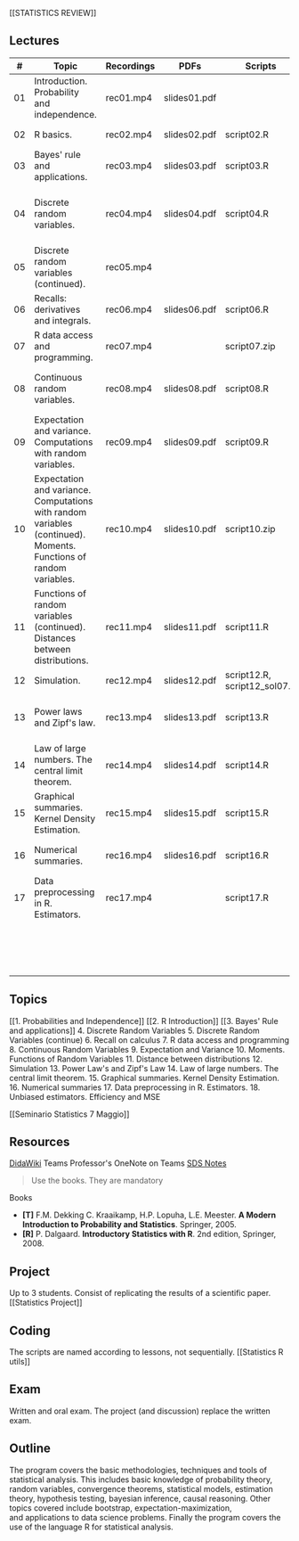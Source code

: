 [[STATISTICS REVIEW]]

## Lectures

| #   | Topic                                                                                                             | Recordings | PDFs         | Scripts                      | Book                                            |
| --- | ----------------------------------------------------------------------------------------------------------------- | ---------- | ------------ | ---------------------------- | ----------------------------------------------- |
| 01  | Introduction. Probability and independence.                                                                       | rec01.mp4  | slides01.pdf |                              | **[T]** Chpts. 1-3                              |
| 02  | R basics.                                                                                                         | rec02.mp4  | slides02.pdf | script02.R                   | **[R]** Chpts. 1,2.1-2.3                        |
| 03  | Bayes' rule and applications.                                                                                     | rec03.mp4  | slides03.pdf | script03.R                   | **[T]** Chpt. 3                                 |
| 04  | Discrete random variables.                                                                                        | rec04.mp4  | slides04.pdf | script04.R                   | **[T]** Chpts. 4, 9.1, 9.2, 9.4 **[R]** Chpt. 3 |
| 05  | Discrete random variables (continued).                                                                            | rec05.mp4  |              |                              |                                                 |
| 06  | Recalls: derivatives and integrals.                                                                               | rec06.mp4  | slides06.pdf | script06.R                   | **[P]** Chpt. 1-8                               |
| 07  | R data access and programming.                                                                                    | rec07.mp4  |              | script07.zip                 | **[R]** Chpt. 2.3, 2.4                          |
| 08  | Continuous random variables.                                                                                      | rec08.mp4  | slides08.pdf | script08.R                   | **[T]** Chpts. 5, 9.2-9.4 **[R]** Chpt. 3       |
| 09  | Expectation and variance. Computations with random variables.                                                     | rec09.mp4  | slides09.pdf | script09.R                   | **[T]** Chpts. 7, 8                             |
| 10  | Expectation and variance. Computations with random variables (continued). Moments. Functions of random variables. | rec10.mp4  | slides10.pdf | script10.zip                 | **[T]** Chpts. 9-11                             |
| 11  | Functions of random variables (continued). Distances between distributions.                                       | rec11.mp4  | slides11.pdf | script11.R                   | Murphy's book Chpt. 6                           |
| 12  | Simulation.                                                                                                       | rec12.mp4  | slides12.pdf | script12.R, script12_sol07.R | **[T]** Chpts. 6.1-6.2                          |
| 13  | Power laws and Zipf's law.                                                                                        | rec13.mp4  | slides13.pdf | script13.R                   | Newman's paper Sect I, II, III(A,B,E,F)         |
| 14  | Law of large numbers. The central limit theorem.                                                                  | rec14.mp4  | slides14.pdf | script14.R                   | **[T]** Chpts. 13-14                            |
| 15  | Graphical summaries. Kernel Density Estimation.                                                                   | rec15.mp4  | slides15.pdf | script15.R                   | **[T]** Chpt. 15, **[R]** Chpt. 4               |
| 16  | Numerical summaries.                                                                                              | rec16.mp4  | slides16.pdf | script16.R                   | **[T]** Chpt. 16, **[R]** Chpt. 4               |
| 17  | Data preprocessing in R. Estimators.                                                                              | rec17.mp4  |              | script17.R                   |                                                 |
|     |                                                                                                                   |            |              |                              |                                                 |
|     |                                                                                                                   |            |              |                              |                                                 |
|     |                                                                                                                   |            |              |                              |                                                 |
|     |                                                                                                                   |            |              |                              |                                                 |
|     |                                                                                                                   |            |              |                              |                                                 |
|     |                                                                                                                   |            |              |                              |                                                 |
|     |                                                                                                                   |            |              |                              |                                                 |
|     |                                                                                                                   |            |              |                              |                                                 |
|     |                                                                                                                   |            |              |                              |                                                 |
|     |                                                                                                                   |            |              |                              |                                                 |
|     |                                                                                                                   |            |              |                              |                                                 |
|     |                                                                                                                   |            |              |                              |                                                 |
|     |                                                                                                                   |            |              |                              |                                                 |
|     |                                                                                                                   |            |              |                              |                                                 |
|     |                                                                                                                   |            |              |                              |                                                 |
|     |                                                                                                                   |            |              |                              |                                                 |



## Topics
[[1. Probabilities and Independence]]
[[2. R Introduction]]
[[3. Bayes' Rule and applications]]
4. Discrete Random Variables
5. Discrete Random Variables (continue)
6. Recall on calculus
7. R data access and programming
8. Continuous Random Variables
9. Expectation and Variance
10. Moments. Functions of Random Variables
11. Distance between distributions
12. Simulation
13. Power Law's and Zipf's Law
14. Law of large numbers. The central limit theorem.
15. Graphical summaries. Kernel Density Estimation.
16. Numerical summaries
17. Data preprocessing in R. Estimators.
18. Unbiased estimators. Efficiency and MSE

[[Seminario Statistics 7 Maggio]]

## Resources
[DidaWiki](http://didawiki.di.unipi.it/doku.php/mds/sds/start)
Teams
Professor's OneNote on Teams [SDS Notes](https://teams.microsoft.com/l/entity/0d820ecd-def2-4297-adad-78056cde7c78/_djb2_msteams_prefix_1565759693?context=%7B%22channelId%22%3A%2219%3ASjRtZgcEvEp6qBlbjmDPwXmns29MUOiYFtYTgIh2t-g1%40thread.tacv2%22%7D&tenantId=c7456b31-a220-47f5-be52-473828670aa1 "https://teams.microsoft.com/l/entity/0d820ecd-def2-4297-adad-78056cde7c78/_djb2_msteams_prefix_1565759693?context=%7B%22channelId%22%3A%2219%3ASjRtZgcEvEp6qBlbjmDPwXmns29MUOiYFtYTgIh2t-g1%40thread.tacv2%22%7D&tenantId=c7456b31-a220-47f5-be52-473828670aa1")

> Use the books. They are mandatory

Books
- **[T]** F.M. Dekking C. Kraaikamp, H.P. Lopuha, L.E. Meester. **A Modern Introduction to Probability and Statistics**. Springer, 2005.
- **[R]** P. Dalgaard. **Introductory Statistics with R**. 2nd edition, Springer, 2008.

## Project
Up to 3 students.
Consist of replicating the results of a scientific paper.
[[Statistics Project]]
## Coding
The scripts are named according to lessons, not sequentially.
[[Statistics R utils]]
## Exam
Written and oral exam.
The project (and discussion) replace the written exam.
## Outline
The program covers the basic methodologies, techniques and tools of statistical analysis. This includes basic knowledge of probability theory, random variables, convergence theorems, statistical models, estimation theory, hypothesis testing, bayesian inference, causal reasoning. Other topics covered include bootstrap, expectation-maximization, and applications to data science problems. Finally the program covers the use of the language R for statistical analysis.